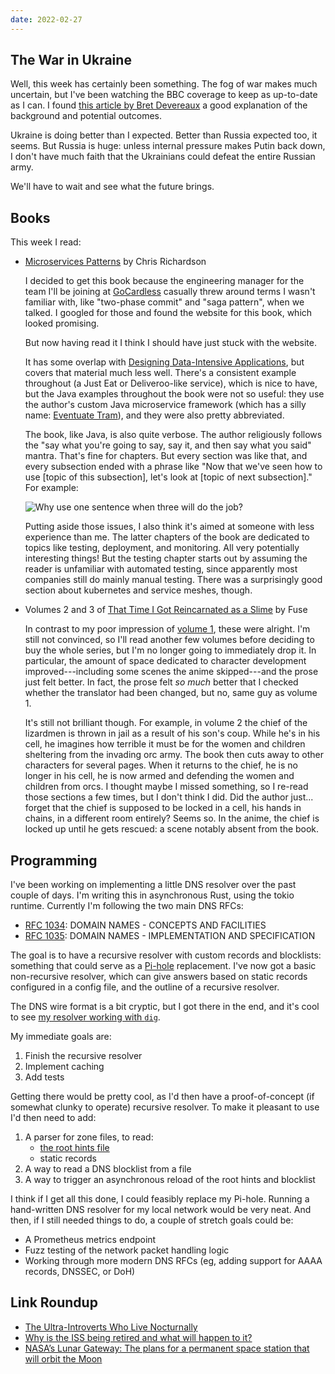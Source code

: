 ```yaml
---
date: 2022-02-27
---
```


## The War in Ukraine

Well, this week has certainly been something.  The fog of war makes
much uncertain, but I've been watching the BBC coverage to keep as
up-to-date as I can.  I found [this article by Bret Devereaux][] a
good explanation of the background and potential outcomes.

Ukraine is doing better than I expected.  Better than Russia expected
too, it seems.  But Russia is huge: unless internal pressure makes
Putin back down, I don't have much faith that the Ukrainians could
defeat the entire Russian army.

We'll have to wait and see what the future brings.

[this article by Bret Devereaux]: https://acoup.blog/2022/02/25/miscellanea-understanding-the-war-in-ukraine/


## Books

This week I read:

- [Microservices Patterns][] by Chris Richardson

  I decided to get this book because the engineering manager for the
  team I'll be joining at [GoCardless][] casually threw around terms I
  wasn't familiar with, like "two-phase commit" and "saga pattern",
  when we talked.  I googled for those and found the website for this
  book, which looked promising.

  But now having read it I think I should have just stuck with the
  website.

  It has some overlap with [Designing Data-Intensive Applications][],
  but covers that material much less well.  There's a consistent
  example throughout (a Just Eat or Deliveroo-like service), which is
  nice to have, but the Java examples throughout the book were not so
  useful: they use the author's custom Java microservice framework
  (which has a silly name: [Eventuate Tram][]), and they were also
  pretty abbreviated.

  The book, like Java, is also quite verbose.  The author religiously
  follows the "say what you're going to say, say it, and then say what
  you said" mantra.  That's fine for chapters.  But every section was
  like that, and every subsection ended with a phrase like "Now that
  we've seen how to use [topic of this subsection], let's look at
  [topic of next subsection]."  For example:

  ![Why use one sentence when three will do the job?](weeknotes-180/repetitive.jpg)

  Putting aside those issues, I also think it's aimed at someone with
  less experience than me.  The latter chapters of the book are
  dedicated to topics like testing, deployment, and monitoring.  All
  very potentially interesting things!  But the testing chapter starts
  out by assuming the reader is unfamiliar with automated testing,
  since apparently most companies still do mainly manual testing.
  There was a surprisingly good section about kubernetes and service
  meshes, though.

- Volumes 2 and 3 of [That Time I Got Reincarnated as a Slime][] by Fuse

  In contrast to my poor impression of [volume 1][], these were
  alright.  I'm still not convinced, so I'll read another few volumes
  before deciding to buy the whole series, but I'm no longer going to
  immediately drop it.  In particular, the amount of space dedicated
  to character development improved---including some scenes the anime
  skipped---and the prose just felt better.  In fact, the prose felt
  *so much* better that I checked whether the translator had been
  changed, but no, same guy as volume 1.

  It's still not brilliant though.  For example, in volume 2 the chief
  of the lizardmen is thrown in jail as a result of his son's coup.
  While he's in his cell, he imagines how terrible it must be for the
  women and children sheltering from the invading orc army.  The book
  then cuts away to other characters for several pages.  When it
  returns to the chief, he is no longer in his cell, he is now armed
  and defending the women and children from orcs.  I thought maybe I
  missed something, so I re-read those sections a few times, but I
  don't think I did.  Did the author just... forget that the chief is
  supposed to be locked in a cell, his hands in chains, in a different
  room entirely?  Seems so.  In the anime, the chief is locked up
  until he gets rescued: a scene notably absent from the book.

[Microservices Patterns]: https://microservices.io/about.html
[GoCardless]: https://gocardless.com/
[Designing Data-Intensive Applications]: https://dataintensive.net/
[Eventuate Tram]:  https://eventuate.io/abouteventuatetram.html
[That Time I Got Reincarnated as a Slime]: https://en.wikipedia.org/wiki/That_Time_I_Got_Reincarnated_as_a_Slime
[volume 1]: weeknotes-179.html


## Programming

I've been working on implementing a little DNS resolver over the past
couple of days.  I'm writing this in asynchronous Rust, using the
tokio runtime.  Currently I'm following the two main DNS RFCs:

- [RFC 1034][]: DOMAIN NAMES - CONCEPTS AND FACILITIES
- [RFC 1035][]: DOMAIN NAMES - IMPLEMENTATION AND SPECIFICATION

The goal is to have a recursive resolver with custom records and
blocklists: something that could serve as a [Pi-hole][] replacement.
I've now got a basic non-recursive resolver, which can give answers
based on static records configured in a config file, and the outline
of a recursive resolver.

The DNS wire format is a bit cryptic, but I got there in the end, and
it's cool to see [my resolver working with `dig`][].

My immediate goals are:

1. Finish the recursive resolver
2. Implement caching
3. Add tests

Getting there would be pretty cool, as I'd then have a
proof-of-concept (if somewhat clunky to operate) recursive resolver.
To make it pleasant to use I'd then need to add:

1. A parser for zone files, to read:
   - [the root hints file][]
   - static records
2. A way to read a DNS blocklist from a file
3. A way to trigger an asynchronous reload of the root hints and
   blocklist

I think if I get all this done, I could feasibly replace my Pi-hole.
Running a hand-written DNS resolver for my local network would be very
neat.  And then, if I still needed things to do, a couple of stretch
goals could be:

- A Prometheus metrics endpoint
- Fuzz testing of the network packet handling logic
- Working through more modern DNS RFCs (eg, adding support for AAAA
  records, DNSSEC, or DoH)

[RFC 1034]: https://datatracker.ietf.org/doc/html/rfc1034
[RFC 1035]: https://datatracker.ietf.org/doc/html/rfc1035
[Pi-hole]: https://pi-hole.net/
[my resolver working with `dig`]: https://twitter.com/barrucadu/status/1497700900235882500
[the root hints file]: https://www.iana.org/domains/root/files

## Link Roundup

- [The Ultra-Introverts Who Live Nocturnally](https://www.theatlantic.com/family/archive/2022/02/ultra-introverts-nocturnal-lives/622856/)
- [Why is the ISS being retired and what will happen to it?](https://www.sciencefocus.com/news/why-is-the-iss-being-retired-and-what-will-happen-to-it/)
- [NASA’s Lunar Gateway: The plans for a permanent space station that will orbit the Moon](https://www.sciencefocus.com/space/nasa-lunar-gateway/)
